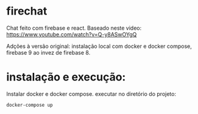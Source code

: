 # firechat

Chat feito com firebase e react. Baseado neste video: https://www.youtube.com/watch?v=Q-y8ASwOYgQ

Adções à versão original: instalação local com docker e docker compose, firebase 9 ao invez de firebase 8.

# instalação e execução:

Instalar docker e docker compose.
executar no diretório do projeto:
```
docker-compose up
```

